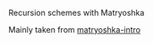 Recursion schemes with Matryoshka

Mainly taken from [matryoshka-intro](http://akmetiuk.com/posts/2017-03-10-matryoshka-intro.html)